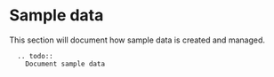 # Sample data

This section will document how sample data is created and managed.


```eval_rst 
  .. todo:: 
    Document sample data
```
